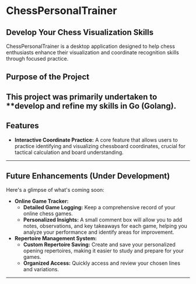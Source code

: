 # ChessPersonalTrainer

## Develop Your Chess Visualization Skills

ChessPersonalTrainer is a desktop application designed to help chess enthusiasts enhance their visualization and coordinate recognition skills through focused practice. 

## Purpose of the Project

This project was primarily undertaken to **develop and refine my skills in Go (Golang). 
---

## Features

* **Interactive Coordinate Practice:** A core feature that allows users to practice identifying and visualizing chessboard coordinates, crucial for tactical calculation and board understanding.

---

## Future Enhancements (Under Development)

 Here's a glimpse of what's coming soon:

* **Online Game Tracker:**
    * **Detailed Game Logging:** Keep a comprehensive record of your online chess games.
    * **Personalized Insights:** A small comment box will allow you to add notes, observations, and key takeaways for each game, helping you analyze your performance and identify areas for improvement.
* **Repertoire Management System:**
    * **Custom Repertoire Saving:** Create and save your personalized opening repertoires, making it easier to study and prepare for your games.
    * **Organized Access:** Quickly access and review your chosen lines and variations.

---
